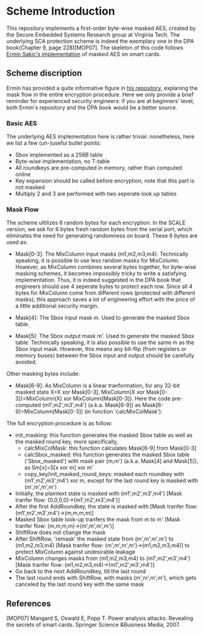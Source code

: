 # Scheme Introduction

This repository implements a first-order byte-wise masked AES, created by the Secure Embedded Systems Research group at Virginia Tech. The underlying SCA protection scheme is indeed the exemplary one in the DPA book\(Chapter 9, page 228\)\[MOP07\]. The skeleton of this code follows [Ermin Sakic's implementation](https://github.com/ermin-sakic/smartcard-aes-fw) of masked AES on smart cards. 

## Scheme discription
Ermin has provided a quite informative figure in [his repository](https://github.com/ermin-sakic/smartcard-aes-fw), explaning the mask flow in the entire encryption procedure. Here we only provide a brief reminder for experienced security engineers: if you are at beginners' level, both Ermin's repository and the DPA book would be a better source.

### Basic AES
The underlying AES implementation here is rather trivial: nonetheless, here we list a few (un-)useful bullet points:
- Sbox implemented as a 256B table
- Byte-wise implementation, no T-table
- All roundkeys are pre-computed in memory, rather than computed online
- Key expansion should be called before encryption, note that this part is not masked
- Multiply 2 and 3 are performed with two seperate look up tables

### Mask Flow
The scheme ultilizes 6 random bytes for each encryption. In the SCALE version, we ask for 6 bytes fresh random bytes from the serial port, which eliminates the need for generating randomness on board. These 6 bytes are used as:

* Mask[0-3]:	The MixColumn input masks (m1,m2,m3,m4). Technically speaking, it is possible to use less random masks for MixColumn. However, as MixColumn combines several bytes together, for byte-wise masking schemes, it becomes impossibly tricky to write a satisfying implementation. Thus, it is indeed suggested in the DPA book that engineers should use 4 seperate bytes to protect each row. Since all 4 bytes for MixColumn come from different rows (protected with different masks), this approach saves a lot of engineering effort with the price of a little additional security margin.

* Mask[4]:	The Sbox input mask m. Used to generate the masked Sbox table.
* Mask[5]:	The Sbox output mask m'. Used to generate the masked Sbox table. Technically speaking, it is also possible to use the same m as the Sbox input mask. However, this means any bit-flip (from registers or memory buses) between the Sbox input and output should be carefully avoided. 

Other masking bytes include:
* Mask[6-9]:	As MixColumn is a linear tranformation, for any 32-bit masked state X=X xor Mask[0-3], MixColumn(X xor Mask[0-3])=MixColumn(X) xor MixColumn(Mask[0-3]). Here the code pre-computed (m1',m2',m3',m4') (a.k.a. Mask[6-9]) as Mask[6-9]=MixColumn(Mask[0-3]) (in function 'calcMixColMask').

The full encryption procedure is as follow:
- init_masking: this function generates the masked Sbox table as well as the masked round key, more specifically,
  - calcMixColMask: this function calculates Mask[6-9] from Mask[0-3]
  - calcSbox_masked: this function generates the masked Sbox table ('Sbox_masked') with mask pair (m,m') (a.k.a. Mask[4] and Mask[5]), as Sm[x]=S[x xor m] xor m'
  - copy_key/init_masked_round_keys: masked each roundkey with (m1',m2',m3',m4') xor m, except for the last round key is masked with (m',m',m',m')
- Initially, the plaintext state is masked with (m1',m2',m3',m4') [Mask tranfer flow: (0,0,0,0)->(m1',m2',m3',m4')]
- After the first AddRoundkey, the state is masked with  [Mask tranfer flow: (m1',m2',m3',m4')->(m,m,m,m)]
- Masked Sbox table look-up tranfers the mask from m to m' [Mask tranfer flow: (m,m,m,m)->(m',m',m',m')]
- ShiftRow does not change the mask
- After ShiftRow, 'remask' the masked state from (m',m',m',m') to (m1,m2,m3,m4) [Mask tranfer flow: (m',m',m',m')->(m1,m2,m3,m4)] to protect MixColumn against undesirable leakage
- MixColumn changes masks from (m1,m2,m3,m4) to (m1',m2',m3',m4') [Mask tranfer flow: (m1,m2,m3,m4)->(m1',m2',m3',m4')]
- Go back to the next AddRoundkey, till the last round
- The last round ends with ShiftRow, with masks (m',m',m',m'), which gets canceled by the last round key with the same mask


## References
\[MOP07\] Mangard S, Oswald E, Popp T. Power analysis attacks: Revealing the secrets of smart cards. Springer Science &amp;Business Media, 2007.